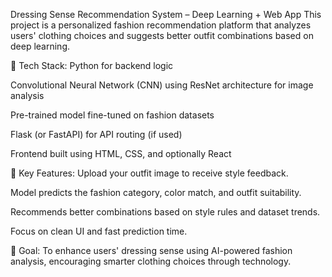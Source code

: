  Dressing Sense Recommendation System – Deep Learning + Web App
This project is a personalized fashion recommendation platform that analyzes users' clothing choices and suggests better outfit combinations based on deep learning.

🧠 Tech Stack:
Python for backend logic

Convolutional Neural Network (CNN) using ResNet architecture for image analysis

Pre-trained model fine-tuned on fashion datasets

Flask (or FastAPI) for API routing (if used)

Frontend built using HTML, CSS, and optionally React

🚀 Key Features:
Upload your outfit image to receive style feedback.

Model predicts the fashion category, color match, and outfit suitability.

Recommends better combinations based on style rules and dataset trends.

Focus on clean UI and fast prediction time.

🎯 Goal:
To enhance users' dressing sense using AI-powered fashion analysis, encouraging smarter clothing choices through technology.

